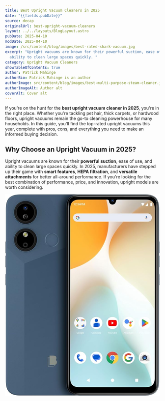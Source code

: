 ```yaml
---
title: Best Upright Vacuum Cleaners in 2025
date: "{{fields.pubDate}}"
source: decap
originalUrl: best-upright-vacuum-cleaners
layout: ../../layouts/BlogLayout.astro
pubDate: 2025-04-10
modDate: 2025-04-10
image: /src/content/blog/images/best-rated-shark-vacuum.jpg
excerpt: "Upright vacuums are known for their powerful suction, ease of use, and
  ability to clean large spaces quickly. "
category: Upright Vacuum Cleaners
showTableOfContents: true
author: Patrick Mahinge
authorBio: Patrick Mahinge is an author
authorImage: src/content/blog/images/best-multi-purpose-steam-cleaner.jpg
authorImageAlt: Author alt
coverAlt: Cover alt
---
```

If you're on the hunt for the **best upright vacuum cleaner in 2025**, you're in the right place. Whether you're tackling pet hair, thick carpets, or hardwood floors, upright vacuums remain the go-to cleaning powerhouse for many households. In this guide, you'll find the top-rated upright vacuums this year, complete with pros, cons, and everything you need to make an informed buying decision.

## Why Choose an Upright Vacuum in 2025?

Upright vacuums are known for their **powerful suction**, ease of use, and ability to clean large spaces quickly. In 2025, manufacturers have stepped up their game with **smart features**, **HEPA filtration**, and **versatile attachments** for better all-around performance. If you're looking for the best combination of performance, price, and innovation, upright models are worth considering.

![a very cool phone](src/content/blog/images/bluphone.jpg "a cool phone overall")
